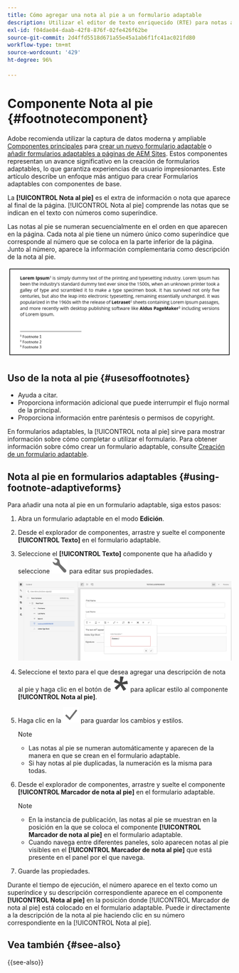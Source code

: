 ```yaml
---
title: Cómo agregar una nota al pie a un formulario adaptable
description: Utilizar el editor de texto enriquecido (RTE) para notas al pie de página en un formulario adaptable.
exl-id: f04dae84-daab-42f8-876f-02fe426f62be
source-git-commit: 2d4ffd5518d671a55e45a1ab6f1fc41ac021fd80
workflow-type: tm+mt
source-wordcount: '429'
ht-degree: 96%

---
```


# Componente Nota al pie {#footnotecomponent}

<span class="preview"> Adobe recomienda utilizar la captura de datos moderna y ampliable [Componentes principales](https://experienceleague.adobe.com/docs/experience-manager-core-components/using/adaptive-forms/introduction.html?lang=es) para [crear un nuevo formulario adaptable](/help/forms/creating-adaptive-form-core-components.md) o [añadir formularios adaptables a páginas de AEM Sites](/help/forms/create-or-add-an-adaptive-form-to-aem-sites-page.md). Estos componentes representan un avance significativo en la creación de formularios adaptables, lo que garantiza experiencias de usuario impresionantes. Este artículo describe un enfoque más antiguo para crear Formularios adaptables con componentes de base. </span>

La **[!UICONTROL Nota al pie]** es el extra de información o nota que aparece al final de la página. [!UICONTROL Nota al pie] comprende las notas que se indican en el texto con números como superíndice.

Las notas al pie se numeran secuencialmente en el orden en que aparecen en la página. Cada nota al pie tiene un número único como superíndice que corresponde al número que se coloca en la parte inferior de la página. Junto al número, aparece la información complementaria como descripción de la nota al pie.

![Descripción de la nota al pie](/help/forms/assets/footnote_description.png)


## Uso de la nota al pie {#usesoffootnotes}

* Ayuda a citar.
* Proporciona información adicional que puede interrumpir el flujo normal de la principal.
* Proporciona información entre paréntesis o permisos de copyright.

En formularios adaptables, la [!UICONTROL nota al pie] sirve para mostrar información sobre cómo completar o utilizar el formulario. Para obtener información sobre cómo crear un formulario adaptable, consulte [Creación de un formulario adaptable](https://experienceleague.adobe.com/docs/experience-manager-cloud-service/content/forms/create-an-adaptive-form/create-an-adaptive-form-on-forms-cs/creating-adaptive-form.html?lang=es).

## Nota al pie en formularios adaptables {#using-footnote-adaptiveforms}

Para añadir una nota al pie en un formulario adaptable, siga estos pasos:
1. Abra un formulario adaptable en el modo **Edición**.
1. Desde el explorador de componentes, arrastre y suelte el componente **[!UICONTROL Texto]** en el formulario adaptable.
1. Seleccione el **[!UICONTROL Texto]** componente que ha añadido y seleccione ![cmppr](assets/configure-icon.svg) para editar sus propiedades.

   ![Nota al pie en formularios adaptables](/help/forms/assets/footnote_rte.png)

1. Seleccione el texto para el que desea agregar una descripción de nota al pie y haga clic en el botón de  ![estrella](/help/forms/assets/asterisk.svg) para aplicar estilo al componente **[!UICONTROL Nota al pie]**.

1. Haga clic en la ![verificación](/help/forms/assets/save_icon.svg) para guardar los cambios y estilos.

   >[!NOTE]
   >
   >* Las notas al pie se numeran automáticamente y aparecen de la manera en que se crean en el formulario adaptable.
   >* Si hay notas al pie duplicadas, la numeración es la misma para todas.

1. Desde el explorador de componentes, arrastre y suelte el componente **[!UICONTROL Marcador de nota al pie]** en el formulario adaptable.
   >[!NOTE]
   >
   >* En la instancia de publicación, las notas al pie se muestran en la posición en la que se coloca el componente **[!UICONTROL Marcador de nota al pie]** en el formulario adaptable.
   >* Cuando navega entre diferentes paneles, solo aparecen notas al pie visibles en el **[!UICONTROL Marcador de nota al pie]** que está presente en el panel por el que navega.

1. Guarde las propiedades.

Durante el tiempo de ejecución, el número aparece en el texto como un superíndice y su descripción correspondiente aparece en el componente **[!UICONTROL Nota al pie]** en la posición donde [!UICONTROL Marcador de nota al pie] está colocado en el formulario adaptable. Puede ir directamente a la descripción de la nota al pie haciendo clic en su número correspondiente en la [!UICONTROL Nota al pie].


## Vea también {#see-also}

{{see-also}}